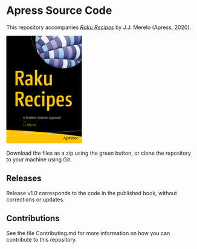 # Apress Source Code

This repository accompanies [*Raku Recipes*](https://www.apress.com/9781484262573) by J.J. Merelo (Apress, 2020).

[comment]: #cover
![Cover image](9781484262573.jpg)

Download the files as a zip using the green button, or clone the repository to your machine using Git.

## Releases

Release v1.0 corresponds to the code in the published book, without corrections or updates.

## Contributions

See the file Contributing.md for more information on how you can contribute to this repository.